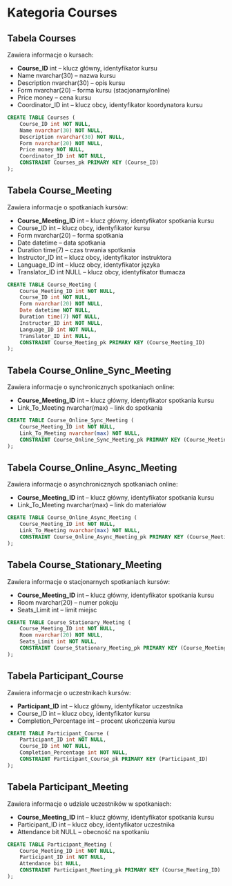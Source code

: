 # Kategoria Courses

## Tabela Courses

Zawiera informacje o kursach:

- **Course\_ID** int – klucz główny, identyfikator kursu
- Name nvarchar(30) – nazwa kursu
- Description nvarchar(30) – opis kursu
- Form nvarchar(20) – forma kursu (stacjonarny/online)
- Price money – cena kursu
- Coordinator\_ID int – klucz obcy, identyfikator koordynatora kursu

```sql
CREATE TABLE Courses (
    Course_ID int NOT NULL,
    Name nvarchar(30) NOT NULL,
    Description nvarchar(30) NOT NULL,
    Form nvarchar(20) NOT NULL,
    Price money NOT NULL,
    Coordinator_ID int NOT NULL,
    CONSTRAINT Courses_pk PRIMARY KEY (Course_ID)
);
```

## Tabela Course\_Meeting

Zawiera informacje o spotkaniach kursów:

- **Course\_Meeting\_ID** int – klucz główny, identyfikator spotkania kursu
- Course\_ID int – klucz obcy, identyfikator kursu
- Form nvarchar(20) – forma spotkania
- Date datetime – data spotkania
- Duration time(7) – czas trwania spotkania
- Instructor\_ID int – klucz obcy, identyfikator instruktora
- Language\_ID int – klucz obcy, identyfikator języka
- Translator\_ID int NULL – klucz obcy, identyfikator tłumacza

```sql
CREATE TABLE Course_Meeting (
    Course_Meeting_ID int NOT NULL,
    Course_ID int NOT NULL,
    Form nvarchar(20) NOT NULL,
    Date datetime NOT NULL,
    Duration time(7) NOT NULL,
    Instructor_ID int NOT NULL,
    Language_ID int NOT NULL,
    Translator_ID int NULL,
    CONSTRAINT Course_Meeting_pk PRIMARY KEY (Course_Meeting_ID)
);
```

## Tabela Course\_Online\_Sync\_Meeting

Zawiera informacje o synchronicznych spotkaniach online:

- **Course\_Meeting\_ID** int – klucz główny, identyfikator spotkania kursu
- Link\_To\_Meeting nvarchar(max) – link do spotkania

```sql
CREATE TABLE Course_Online_Sync_Meeting (
    Course_Meeting_ID int NOT NULL,
    Link_To_Meeting nvarchar(max) NOT NULL,
    CONSTRAINT Course_Online_Sync_Meeting_pk PRIMARY KEY (Course_Meeting_ID)
);
```

## Tabela Course\_Online\_Async\_Meeting

Zawiera informacje o asynchronicznych spotkaniach online:

- **Course\_Meeting\_ID** int – klucz główny, identyfikator spotkania kursu
- Link\_To\_Meeting nvarchar(max) – link do materiałów

```sql
CREATE TABLE Course_Online_Async_Meeting (
    Course_Meeting_ID int NOT NULL,
    Link_To_Meeting nvarchar(max) NOT NULL,
    CONSTRAINT Course_Online_Async_Meeting_pk PRIMARY KEY (Course_Meeting_ID)
);
```

## Tabela Course\_Stationary\_Meeting

Zawiera informacje o stacjonarnych spotkaniach kursów:

- **Course\_Meeting\_ID** int – klucz główny, identyfikator spotkania kursu
- Room nvarchar(20) – numer pokoju
- Seats\_Limit int – limit miejsc

```sql
CREATE TABLE Course_Stationary_Meeting (
    Course_Meeting_ID int NOT NULL,
    Room nvarchar(20) NOT NULL,
    Seats_Limit int NOT NULL,
    CONSTRAINT Course_Stationary_Meeting_pk PRIMARY KEY (Course_Meeting_ID)
);
```

## Tabela Participant\_Course

Zawiera informacje o uczestnikach kursów:

- **Participant\_ID** int – klucz główny, identyfikator uczestnika
- Course\_ID int – klucz obcy, identyfikator kursu
- Completion\_Percentage int – procent ukończenia kursu

```sql
CREATE TABLE Participant_Course (
    Participant_ID int NOT NULL,
    Course_ID int NOT NULL,
    Completion_Percentage int NOT NULL,
    CONSTRAINT Participant_Course_pk PRIMARY KEY (Participant_ID)
);
```

## Tabela Participant\_Meeting

Zawiera informacje o udziale uczestników w spotkaniach:

- **Course\_Meeting\_ID** int – klucz główny, identyfikator spotkania kursu
- Participant\_ID int – klucz obcy, identyfikator uczestnika
- Attendance bit NULL – obecność na spotkaniu

```sql
CREATE TABLE Participant_Meeting (
    Course_Meeting_ID int NOT NULL,
    Participant_ID int NOT NULL,
    Attendance bit NULL,
    CONSTRAINT Participant_Meeting_pk PRIMARY KEY (Course_Meeting_ID)
);
```

